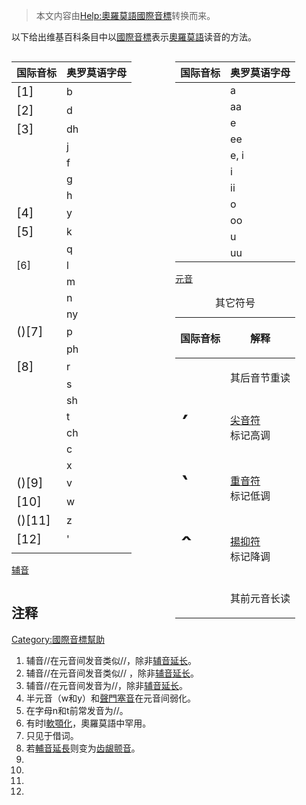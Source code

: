 > 本文内容由[Help:奧羅莫語國際音標](https://zh.wikipedia.org/wiki/Help:奧羅莫語國際音標)转换而来。


以下给出维基百科条目中以[國際音標](../Page/國際音標.md "wikilink")表示[奧羅莫語](../Page/奧羅莫語.md "wikilink")读音的方法。

<div style="width: 48%; display: inline-block; margin-right: auto;">

| 国际音标                | 奥罗莫语字母 |
| ------------------- | ------ |
| <big>\[1\]</big>    | b      |
| <big>\[2\]</big>    | d      |
| <big>\[3\]</big>    | dh     |
| <big></big>         | j      |
| <big></big>         | f      |
| <big></big>         | g      |
| <big></big>         | h      |
| <big>\[4\]</big>    | y      |
| <big>\[5\]</big>    | k      |
| <big></big>         | q      |
| <big></big>\[6\]    | l      |
| <big></big>         | m      |
| <big></big>         | n      |
| <big></big>         | ny     |
| <big>()\[7\]</big>  | p      |
| <big></big>         | ph     |
| <big>\[8\]</big>    | r      |
| <big></big>         | s      |
| <big></big>         | sh     |
| <big></big>         | t      |
| <big></big>         | ch     |
| <big></big>         | c      |
| <big></big>         | x      |
| <big>()\[9\]</big>  | v      |
| <big>\[10\]</big>   | w      |
| <big>()\[11\]</big> | z      |
| <big>\[12\]</big>   | '      |
|                     |        |

[辅音](../Page/辅音.md "wikilink")

</div>

<div style="float: right; width: 48%;">

| 国际音标        | 奥罗莫语字母 |
| ----------- | ------ |
| <big></big> | a      |
| <big></big> | aa     |
| <big></big> | e      |
| <big></big> | ee     |
| <big></big> | e, i   |
| <big></big> | i      |
| <big></big> | ii     |
| <big></big> | o      |
| <big></big> | oo     |
| <big></big> | u      |
| <big></big> | uu     |

[元音](../Page/元音.md "wikilink")

<table>
<caption>其它符号</caption>
<thead>
<tr class="header">
<th><p>国际音标</p></th>
<th><p>解释</p></th>
</tr>
</thead>
<tbody>
<tr class="odd">
<td><p><big> <span style="font-size:250%"></span> </big></p></td>
<td><p>其后音节重读</p></td>
</tr>
<tr class="even">
<td><p><big> <span style="font-size:250%">´</span> </big></p></td>
<td><p><a href="../Page/尖音符.md" title="wikilink">尖音符</a><br />
标记高调</p></td>
</tr>
<tr class="odd">
<td><p><big> <span style="font-size:250%">`</span> </big></p></td>
<td><p><a href="../Page/重音符.md" title="wikilink">重音符</a><br />
标记低调</p></td>
</tr>
<tr class="even">
<td><p><big> <span style="font-size:250%">ˆ</span> </big></p></td>
<td><p><a href="https://zh.wikipedia.org/wiki/揚抑符" title="wikilink">揚抑符</a><br />
标记降调</p></td>
</tr>
<tr class="odd">
<td><p><big> <span style="font-size:250%"></span> </big></p></td>
<td><p>其前元音长读</p></td>
</tr>
</tbody>
</table>

</div>

## 注释

<references group="注" />

[Category:國際音標幫助](https://zh.wikipedia.org/wiki/Category:國際音標幫助 "wikilink")

1.  辅音//在元音间发音类似//，除非[辅音延长](https://zh.wikipedia.org/wiki/辅音延长 "wikilink")。
2.  辅音//在元音间发音类似// ，除非[辅音延长](https://zh.wikipedia.org/wiki/辅音延长 "wikilink")。
3.  辅音/<big></big>/在元音间发音为//，除非[辅音延长](https://zh.wikipedia.org/wiki/辅音延长 "wikilink")。
4.  半元音（w和y）和[聲門塞音](../Page/聲門塞音.md "wikilink")在元音间弱化。
5.  在字母n和t前常发音为//。
6.  有时l[軟顎化](https://zh.wikipedia.org/wiki/軟顎化 "wikilink")，奧羅莫語中罕用。
7.  只见于借词。
8.  若[輔音延長](../Page/輔音延長.md "wikilink")则变为[齿龈颤音](../Page/齿龈颤音.md "wikilink")。
9.
10.
11.
12.